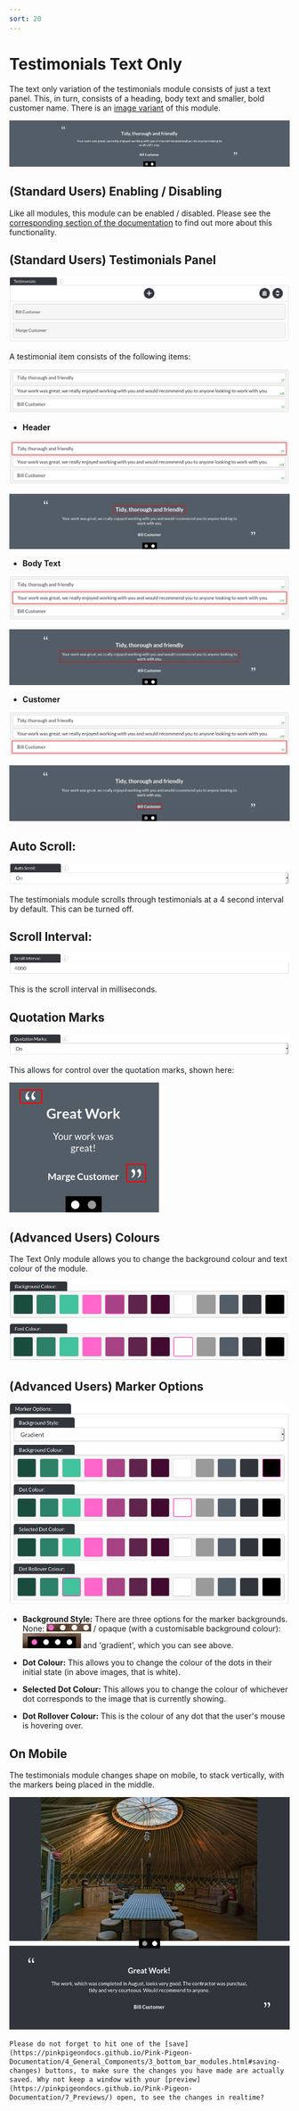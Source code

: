 ```yaml
---
sort: 20
---
```


# Testimonials Text Only

The text only variation of the testimonials module consists of just a text panel. This, in turn, consists of a heading, body text and smaller, bold customer name. There is an [image variant](https://pinkpigeondocs.github.io/Pink-Pigeon-Documentation/6_Modules/19_testimonials_standard.html) of this module.

![Image of the standard testimonials module online](https://raw.githubusercontent.com/pinkpigeondocs/Pink-Pigeon-Documentation/master/docs/6_Modules/images/20_testimonials_text_only_online.png)

## (Standard Users) Enabling / Disabling

Like all modules, this module can be enabled / disabled. Please see the [corresponding section of the documentation][endis] to find out more about this functionality.

[endis]: https://pinkpigeondocs.github.io/Pink-Pigeon-Documentation/4_General_Components/4_enabling_disabling_modules.html

## (Standard Users) Testimonials Panel

![Image of the text only testimonials module - testimonials panel](https://raw.githubusercontent.com/pinkpigeondocs/Pink-Pigeon-Documentation/master/docs/6_Modules/images/20_testimonials_text_only_testimonials_panel.png)

A testimonial item consists of the following items:

![Image of a testimonials item](https://raw.githubusercontent.com/pinkpigeondocs/Pink-Pigeon-Documentation/master/docs/6_Modules/images/20_testimonials_text_only_testimonial_item.png)

- **Header**

![Image of a testimonials item - header text in cms](https://raw.githubusercontent.com/pinkpigeondocs/Pink-Pigeon-Documentation/master/docs/6_Modules/images/20_testimonials_text_only_header_text_cms.png)

![Image of a testimonials item - header text](https://raw.githubusercontent.com/pinkpigeondocs/Pink-Pigeon-Documentation/master/docs/6_Modules/images/20_testimonials_text_only_header_text_online.png)


- **Body Text**

![Image of a testimonials item - body text in cms](https://raw.githubusercontent.com/pinkpigeondocs/Pink-Pigeon-Documentation/master/docs/6_Modules/images/20_testimonials_text_only_body_text_cms.png)

![Image of a testimonials item - body text](https://raw.githubusercontent.com/pinkpigeondocs/Pink-Pigeon-Documentation/master/docs/6_Modules/images/20_testimonials_text_only_body_text_online.png)


- **Customer**

![Image of a testimonials item - customer text in cms](https://raw.githubusercontent.com/pinkpigeondocs/Pink-Pigeon-Documentation/master/docs/6_Modules/images/20_testimonials_text_only_customer_text_cms.png)

![Image of a testimonials item - customer text](https://raw.githubusercontent.com/pinkpigeondocs/Pink-Pigeon-Documentation/master/docs/6_Modules/images/20_testimonials_text_only_customer_text_online.png)

## Auto Scroll:

![Image of the testimonial module's auto scroll option in the cms](https://raw.githubusercontent.com/pinkpigeondocs/Pink-Pigeon-Documentation/master/docs/6_Modules/images/19_testimonials_standard_auto_scroll_cms.png)

The testimonials module scrolls through testimonials at a 4 second interval by default. This can be turned off.

## Scroll Interval:

![Image of the testimonial module's scroll interval option in the cms](https://raw.githubusercontent.com/pinkpigeondocs/Pink-Pigeon-Documentation/master/docs/6_Modules/images/19_testimonials_standard_scroll_interval_cms.png)

This is the scroll interval in milliseconds.

## Quotation Marks

![Image of the testimonial module's quotation marks option in the cms](https://raw.githubusercontent.com/pinkpigeondocs/Pink-Pigeon-Documentation/master/docs/6_Modules/images/19_testimonials_standard_quotation_marks_cms.png)

This allows for control over the quotation marks, shown here:

![Image of the testimonial module's quotation marks online](https://raw.githubusercontent.com/pinkpigeondocs/Pink-Pigeon-Documentation/master/docs/6_Modules/images/19_testimonials_quotation_marks.png)

## (Advanced Users) Colours

The Text Only module allows you to change the background colour and text colour of the module.

![Image of the standard colours](https://raw.githubusercontent.com/pinkpigeondocs/Pink-Pigeon-Documentation/master/docs/common_elements_images/standard_colours.png)

## (Advanced Users) Marker Options

![Image of the module's marker options](https://raw.githubusercontent.com/pinkpigeondocs/Pink-Pigeon-Documentation/master/docs/6_Modules/images/6_gallery_marker_options.png)

- **Background Style:** There are three options for the marker backgrounds. None: ![Image of the module's marker option 'transparent background'](https://raw.githubusercontent.com/pinkpigeondocs/Pink-Pigeon-Documentation/master/docs/6_Modules/images/6_gallery_markers_transparent_background.png) / opaque (with a customisable background colour): ![Image of the module's marker option 'transparent background'](https://raw.githubusercontent.com/pinkpigeondocs/Pink-Pigeon-Documentation/master/docs/6_Modules/images/6_gallery_markers_opaque_background.png) and 'gradient', which you can see above.

- **Dot Colour:** This allows you to change the colour of the dots in their initial state (in above images, that is white).

- **Selected Dot Colour:** This allows you to change the colour of whichever dot corresponds to the image that is currently showing.

- **Dot Rollover Colour:** This is the colour of any dot that the user's mouse is hovering over.

## On Mobile

The testimonials module changes shape on mobile, to stack vertically, with the markers being placed in the middle.

![Image of the testimonial module on mobile resolution](https://raw.githubusercontent.com/pinkpigeondocs/Pink-Pigeon-Documentation/master/docs/6_Modules/images/19_testimonials_standard_mobile_version_online.png)



```tip
Please do not forget to hit one of the [save](https://pinkpigeondocs.github.io/Pink-Pigeon-Documentation/4_General_Components/3_bottom_bar_modules.html#saving-changes) buttons, to make sure the changes you have made are actually saved. Why not keep a window with your [preview](https://pinkpigeondocs.github.io/Pink-Pigeon-Documentation/7_Previews/) open, to see the changes in realtime?
```